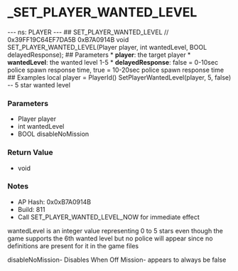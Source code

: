 # _SET_PLAYER_WANTED_LEVEL

--- ns: PLAYER --- ## SET_PLAYER_WANTED_LEVEL  // 0x39FF19C64EF7DA5B 0xB7A0914B void SET_PLAYER_WANTED_LEVEL(Player player, int wantedLevel, BOOL delayedResponse);  ## Parameters * **player**: the target player * **wantedLevel**: the wanted level 1-5 * **delayedResponse**: false = 0-10sec police spawn response time, true = 10-20sec police spawn response time  ## Examples local player = PlayerId() SetPlayerWantedLevel(player, 5, false) -- 5 star wanted level

### Parameters
* Player player
* int wantedLevel
* BOOL disableNoMission

### Return Value
* void

### Notes
* AP Hash: 0x0xB7A0914B
* Build: 811
* Call SET_PLAYER_WANTED_LEVEL_NOW for immediate effect

wantedLevel is an integer value representing 0 to 5 stars even though the game supports the 6th wanted level but no police will appear since no definitions are present for it in the game files

disableNoMission-  Disables When Off Mission- appears to always be false



